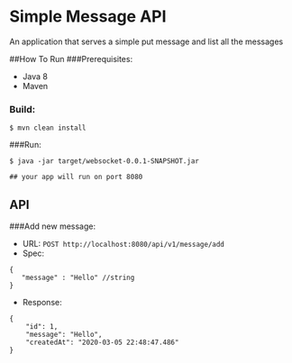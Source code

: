 # Simple Message API
An application that serves a simple put message and list all the messages

##How To Run
###Prerequisites:
* Java 8
* Maven

### Build:
```$xslt
$ mvn clean install
```

###Run:
```$xslt
$ java -jar target/websocket-0.0.1-SNAPSHOT.jar

## your app will run on port 8080
```
## API
###Add new message:
* URL: ```POST http://localhost:8080/api/v1/message/add```
* Spec: 

```$xslt
{
   "message" : "Hello" //string
}
```
* Response:
```$xslt
{
    "id": 1,
    "message": "Hello",
    "createdAt": "2020-03-05 22:48:47.486"
}
```


